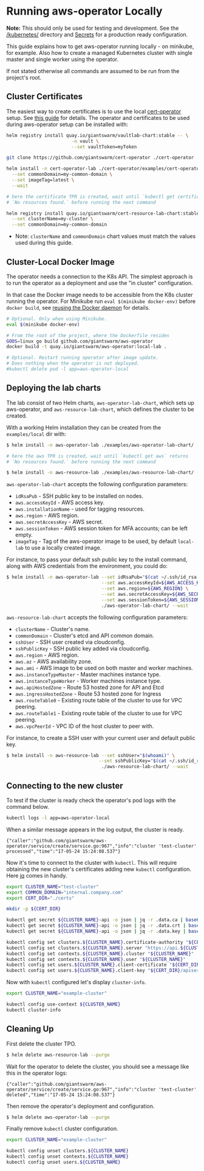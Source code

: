 # Running aws-operator Locally

**Note:** This should only be used for testing and development. See the
[/kubernetes/][kubernetes-dir] directory and [Secrets][secrets-doc] for
a production ready configuration.

[kubernetes-dir]: https://github.com/giantswarm/aws-operator/tree/master/kubernetes
[secrets-doc]: https://github.com/giantswarm/aws-operator#secret

This guide explains how to get aws-operator running locally - on minikube, for
example. Also how to create a managed Kubernetes cluster with single master and
single worker using the operator.

If not stated otherwise all commands are assumed to be run from the project's root.

## Cluster Certificates

The easiest way to create certificates is to use the local [cert-operator]
setup. See [this guide][cert-operator-local-setup] for details. The operator and certificates
to be used during aws-operator setup can be installed with:

```bash
helm registry install quay.io/giantswarm/vaultlab-chart:stable -- \
                        -n vault \
                        --set vaultToken=myToken

git clone https://github.com/giantswarm/cert-operator ./cert-operator

helm install -n cert-operator-lab ./cert-operator/examples/cert-operator-lab-chart/ \
  --set commonDomain=my-common-domain \
  --set imageTag=latest \
  --wait

# here the certificate TPR is created, wait until `kubectl get certificate` returns
# `No resources found.` before running the next command

helm registry install quay.io/giantswarm/cert-resource-lab-chart:stable -- -n cert-resource-lab \
  --set clusterName=my-cluster \
  --set commonDomain=my-common-domain
```

- Note: `clusterName` and `commonDomain` chart values must match the values used
  during this guide.

## Cluster-Local Docker Image

The operator needs a connection to the K8s API. The simplest approach is to run
the operator as a deployment and use the "in cluster" configuration.

In that case the Docker image needs to be accessible from the K8s cluster
running the operator. For Minikube run `eval $(minikube docker-env)` before
`docker build`, see [reusing the Docker daemon] for details.

[reusing the docker daemon]: https://github.com/kubernetes/minikube/blob/master/docs/reusing_the_docker_daemon.md

```bash
# Optional. Only when using Minikube.
eval $(minikube docker-env)

# From the root of the project, where the Dockerfile resides
GOOS=linux go build github.com/giantswarm/aws-operator
docker build -t quay.io/giantswarm/aws-operator:local-lab .

# Optional. Restart running operator after image update.
# Does nothing when the operator is not deployed.
#kubectl delete pod -l app=aws-operator-local
```

## Deploying the lab charts

The lab consist of two Helm charts, `aws-operator-lab-chart`, which sets up aws-operator,
and `aws-resource-lab-chart`, which defines the cluster to be created.

With a working Helm installation they can be created from the `examples/local` dir with:

```bash
$ helm install -n aws-operator-lab ./examples/aws-operator-lab-chart/ --wait

# here the aws TPR is created, wait until `kubectl get aws` returns
# `No resources found.` before running the next command

$ helm install -n aws-resource-lab ./examples/aws-resource-lab-chart/ --wait
```

`aws-operator-lab-chart` accepts the following configuration parameters:
* `idRsaPub` - SSH public key to be installed on nodes.
* `aws.accessKeyId` - AWS access key.
* `aws.installationName` - used for tagging resources.
* `aws.region` - AWS region.
* `aws.secretAccessKey` - AWS secret.
* `aws.sessionToken` - AWS session token for MFA accounts; can be left empty.
* `imageTag` - Tag of the aws-operator image to be used, by default `local-lab` to use a
locally created image.

For instance, to pass your default ssh public key to the install command, along with AWS
credentials from the environment, you could do:

```bash
$ helm install -n aws-operator-lab --set idRsaPub="$(cat ~/.ssh/id_rsa.pub)" \
                                   --set aws.accessKeyId=${AWS_ACCESS_KEY_ID} \
                                   --set aws.region=${AWS_REGION} \
                                   --set aws.secretAccessKey=${AWS_SECRET_ACCESS_KEY} \
                                   --set aws.sessionToken=${AWS_SESSION_TOKEN} \
                                   ./aws-operator-lab-chart/ --wait
```

`aws-resource-lab-chart` accepts the following configuration parameters:
* `clusterName` - Cluster's name.
* `commonDomain` - Cluster's etcd and API common domain.
* `sshUser` - SSH user created via cloudconfig.
* `sshPublicKey` - SSH public key added via cloudconfig.
* `aws.region` - AWS region.
* `aws.az` - AWS availability zone.
* `aws.ami` - AWS image to be used on both master and worker machines.
* `aws.instanceTypeMaster` - Master machines instance type.
* `aws.instanceTypeWorker` - Worker machines instance type.
* `aws.apiHostedZone` - Route 53 hosted zone for API and Etcd
* `aws.ingressHostedZone` - Route 53 hosted zone for Ingress
* `aws.routeTable0` - Existing route table of the cluster to use for VPC peering.
* `aws.routeTable1` - Existing route table of the cluster to use for VPC peering.
* `aws.vpcPeerId` - VPC ID of the host cluster to peer with.

For instance, to create a SSH user with your current user and default public key.

```bash
$ helm install -n aws-resource-lab --set sshUser="$(whoami)" \
                                  --set sshPublicKey="$(cat ~/.ssh/id_rsa.pub)" \
                                   ./aws-resource-lab-chart/ --wait
```

## Connecting to the new cluster

To test if the cluster is ready check the operator's pod logs with the
command below.

```bash
kubectl logs -l app=aws-operator-local
```

When a similar message appears in the log output, the cluster is ready.

```
{"caller":"github.com/giantswarm/aws-operator/service/create/service.go:967","info":"cluster 'test-cluster' processed","time":"17-05-24 15:24:08.537"}
```

Now it's time to connect to the cluster with `kubectl`. This will require
obtaining the new cluster's certificates adding new `kubectl` configuration.
Here [jq] comes in handy.

```bash
export CLUSTER_NAME="test-cluster"
export COMMON_DOMAIN="internal.company.com"
export CERT_DIR="./certs"

mkdir -p ${CERT_DIR}

kubectl get secret ${CLUSTER_NAME}-api -o json | jq -r .data.ca | base64 --decode > ${CERT_DIR}/ca.crt
kubectl get secret ${CLUSTER_NAME}-api -o json | jq -r .data.crt | base64 --decode > ${CERT_DIR}/apiserver.crt
kubectl get secret ${CLUSTER_NAME}-api -o json | jq -r .data.key | base64 --decode > ${CERT_DIR}/apiserver.key

kubectl config set clusters.${CLUSTER_NAME}.certificate-authority "${CERT_DIR}/ca.crt"
kubectl config set clusters.${CLUSTER_NAME}.server "https://api.${CLUSTER_NAME}.${COMMON_DOMAIN}"
kubectl config set contexts.${CLUSTER_NAME}.cluster "${CLUSTER_NAME}"
kubectl config set contexts.${CLUSTER_NAME}.user "${CLUSTER_NAME}"
kubectl config set users.${CLUSTER_NAME}.client-certificate "${CERT_DIR}/apiserver.crt"
kubectl config set users.${CLUSTER_NAME}.client-key "${CERT_DIR}/apiserver.key"
```

Now with `kubectl` configured let's display `cluster-info`.

```bash
export CLUSTER_NAME="example-cluster"

kubectl config use-context ${CLUSTER_NAME}
kubectl cluster-info
```


## Cleaning Up

First delete the cluster TPO.

```bash
$ helm delete aws-resource-lab --purge
```

Wait for the operator to delete the cluster, you should see a message like this in the operator logs:

```
{"caller":"github.com/giantswarm/aws-operator/service/create/service.go:967","info":"cluster 'test-cluster' deleted","time":"17-05-24 15:24:08.537"}
```

Then remove the operator's deployment and configuration.

```bash
$ helm delete aws-operator-lab --purge
```

Finally remove `kubectl` cluster configuration.

```bash
export CLUSTER_NAME="example-cluster"

kubectl config unset clusters.${CLUSTER_NAME}
kubectl config unset contexts.${CLUSTER_NAME}
kubectl config unset users.${CLUSTER_NAME}
```

[aws-operator]: https://github.com/giantswarm/aws-operator
[cert-operator]: https://github.com/giantswarm/cert-operator
[cert-operator-local-setup]: https://github.com/giantswarm/cert-operator/tree/master/examples

[jq]: https://stedolan.github.io/jq
